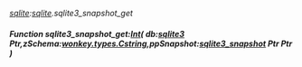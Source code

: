 _[sqlite](../../modules/sqlite/sqlite-module.md):[sqlite](../../modules/sqlite/sqlite-module.md).sqlite3\_snapshot\_get_
##### Function sqlite3\_snapshot\_get:[Int](../../modules/wonkey/wonkey-types-int.md)( db:[sqlite3](../../modules/sqlite/sqlite-sqlite3.md) Ptr,zSchema:[wonkey.types.Cstring](../../modules/wonkey/wonkey-types-cstring.md),ppSnapshot:[sqlite3_snapshot](../../modules/sqlite/sqlite-sqlite3_snapshot.md) Ptr Ptr )
